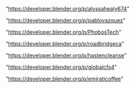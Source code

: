 "https://developer.blender.org/p/alyssahealy674"

"https://developer.blender.org/p/pablovazquez"

"https://developer.blender.org/p/PhobosTech"

"https://developer.blender.org/p/roadbridgeca"

"https://developer.blender.org/p/hastencleanse"

"https://developer.blender.org/p/globalcfs4"

"https://developer.blender.org/p/emiraticoffee"

